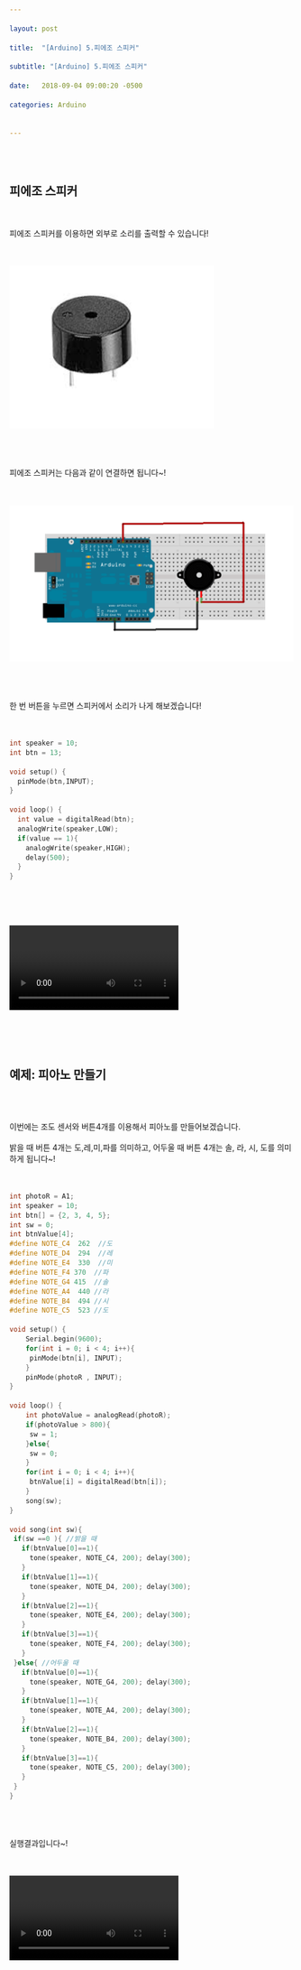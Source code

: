 ```yaml
---

layout: post

title:  "[Arduino] 5.피에조 스피커"

subtitle: "[Arduino] 5.피에조 스피커"

date:   2018-09-04 09:00:20 -0500

categories: Arduino


---
```


<br>
<br>

## 피에조 스피커

<br>
<br>
피에조 스피커를 이용하면 외부로 소리를 출력할 수 있습니다!
<br>
<br>
<br>

![image](/image/Arduino_image/Arduino_image_22.png)

<br>
<br>
<br>
피에조 스피커는 다음과 같이 연결하면 됩니다~!
<br>
<br>
<br>

![image](/image/Arduino_image/Arduino_image_23.png)

<br>
<br>
<br>
한 번 버튼을 누르면 스피커에서 소리가 나게 해보겠습니다!
<br>
<br>
<br>

```cpp
int speaker = 10;
int btn = 13;

void setup() {
  pinMode(btn,INPUT);
}

void loop() {
  int value = digitalRead(btn);
  analogWrite(speaker,LOW);
  if(value == 1){
    analogWrite(speaker,HIGH);
    delay(500);
  }
}
```

<br>
<br>
<br>

<video src="/image/Arduino_image/Arduino_video_08.mp4" controls autoplay></video>


<br>
<br>
<br>


## 예제: 피아노 만들기

<br>
<br>
<br>
이번에는 조도 센서와 버튼4개를 이용해서 피아노를 만들어보겠습니다.
<br>
<br>
밝을 때 버튼 4개는 도,레,미,파를 의미하고, 어두울 때 버튼 4개는 솔, 라, 시, 도를 의미하게 됩니다~!
<br>
<br>
<br>

```cpp
int photoR = A1;
int speaker = 10;
int btn[] = {2, 3, 4, 5};
int sw = 0;
int btnValue[4];
#define NOTE_C4  262  //도
#define NOTE_D4  294  //레
#define NOTE_E4  330  //미
#define NOTE_F4 370  //파
#define NOTE_G4 415  //솔
#define NOTE_A4  440 //라
#define NOTE_B4  494 //시
#define NOTE_C5  523 //도

void setup() {
    Serial.begin(9600);
    for(int i = 0; i < 4; i++){
     pinMode(btn[i], INPUT);
    }
    pinMode(photoR , INPUT);
}

void loop() {
    int photoValue = analogRead(photoR);
    if(photoValue > 800){
     sw = 1;
    }else{
     sw = 0;
    }
    for(int i = 0; i < 4; i++){
     btnValue[i] = digitalRead(btn[i]);
    }
    song(sw);
}

void song(int sw){
 if(sw ==0 ){ //밝을 때
   if(btnValue[0]==1){ 
     tone(speaker, NOTE_C4, 200); delay(300);
   }
   if(btnValue[1]==1){
     tone(speaker, NOTE_D4, 200); delay(300);
   }
   if(btnValue[2]==1){
     tone(speaker, NOTE_E4, 200); delay(300);
   }
   if(btnValue[3]==1){
     tone(speaker, NOTE_F4, 200); delay(300);
   }
 }else{ //어두울 때
   if(btnValue[0]==1){
     tone(speaker, NOTE_G4, 200); delay(300);
   }
   if(btnValue[1]==1){
     tone(speaker, NOTE_A4, 200); delay(300);
   }
   if(btnValue[2]==1){
     tone(speaker, NOTE_B4, 200); delay(300);
   }
   if(btnValue[3]==1){
     tone(speaker, NOTE_C5, 200); delay(300);
   }
 }
}
```

<br>
<br>
<br>
실행결과입니다~!
<br>
<br>
<br>

<video src="/image/Arduino_image/Arduino_video_07.mp4" controls autoplay></video>
